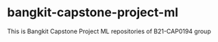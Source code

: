 # bangkit-capstone-project-ml
This is Bangkit Capstone Project ML repositories of B21-CAP0194 group
